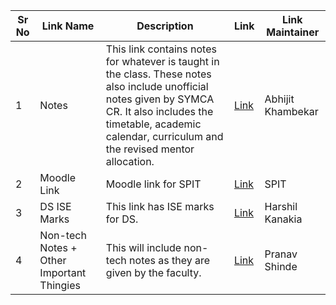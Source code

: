 | Sr No | Link Name | Description                                                                                     | Link                                                                                         | Link Maintainer    |
|-------|-----------|-------------------------------------------------------------------------------------------------|----------------------------------------------------------------------------------------------|---------------------|
| 1     | Notes     | This link contains notes for whatever is taught in the class. These notes also include unofficial notes given by SYMCA CR. It also includes the timetable, academic calendar, curriculum and the revised mentor allocation. | [Link](https://drive.google.com/drive/folders/1j9iWRPHGmbhz2zdOTsvIXEZmu7x0-Uox)         | Abhijit Khambekar   |
| 2     | Moodle Link | Moodle link for SPIT                                                                          | [Link](https://moodle.spit.ac.in/)                                                       | SPIT                |
| 3     | DS ISE Marks | This link has ISE marks for DS.                                                              | [Link](https://docs.google.com/spreadsheets/d/1KnCZvvLvmyQGEDcCocqlibysVjTnpDpAmI4Q_NcVGls/edit?usp=drivesdk) | Harshil Kanakia     |
| 4     | Non-tech Notes + Other Important Thingies | This will include non-tech notes as they are given by the faculty.                  | [Link](https://drive.google.com/drive/folders/1-ZfXMslqFFiVGJflfccNAOGHwnd_t02v?usp=drive_link) | Pranav Shinde       |
